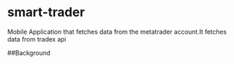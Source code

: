 # smart-trader
Mobile Application that fetches data from the metatrader account.It fetches data from tradex api

##Background

